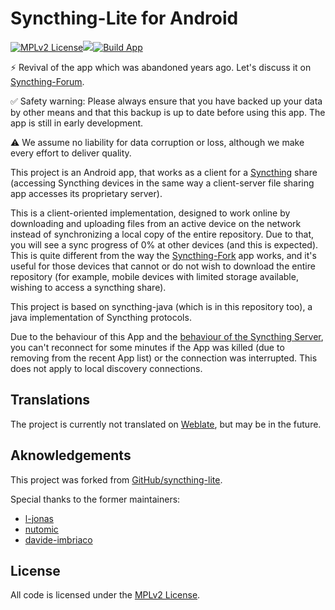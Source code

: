 # Syncthing-Lite for Android

[![MPLv2 License](https://img.shields.io/badge/license-MPLv2-blue.svg?style=flat-square)](https://www.mozilla.org/MPL/2.0/)<a href="https://tooomm.github.io/github-release-stats/?username=Catfriend1&repository=syncthing-lite" alt="GitHub Stats"><img src="https://img.shields.io/github/downloads/Catfriend1/syncthing-lite/total.svg" /></a>[![Build App](https://github.com/Catfriend1/syncthing-lite/actions/workflows/build-app.yaml/badge.svg)](https://github.com/Catfriend1/syncthing-lite/actions/workflows/build-app.yaml)

⚡ Revival of the app which was abandoned years ago. Let's discuss it on [Syncthing-Forum](https://forum.syncthing.net/).

✅ Safety warning: Please always ensure that you have backed up your data by other means and that this backup is up to date before using this app. The app is still in early development.

⚠️ We assume no liability for data corruption or loss, although we make every effort to deliver quality.

This project is an Android app, that works as a client for a [Syncthing][1] share (accessing 
Syncthing devices in the same way a client-server file sharing app accesses its proprietary server). 

This is a client-oriented implementation, designed to work online by downloading and 
uploading files from an active device on the network instead of synchronizing a local copy of 
the entire repository.
Due to that, you will see a sync progress of 0% at other devices (and this is expected).
This is quite different from the way the [Syncthing-Fork][2] app works, 
and it's useful for those devices that cannot or do not wish to download the entire repository (for 
example, mobile devices with limited storage available, wishing to access a syncthing share).

This project is based on syncthing-java (which is in this repository too), a java implementation of Syncthing protocols.

Due to the behaviour of this App and the [behaviour of the Syncthing Server](https://github.com/syncthing/syncthing/issues/5224),
you can't reconnect for some minutes if the App was killed (due to removing from the recent App list) or the connection was interrupted.
This does not apply to local discovery connections.

## Translations

The project is currently not translated on [Weblate](https://hosted.weblate.org/projects/syncthing/#components), but may be in the future.

## Aknowledgements

This project was forked from [GitHub/syncthing-lite](https://github.com/syncthing/syncthing-lite).

Special thanks to the former maintainers:

- [l-jonas](https://github.com/l-jonas)
- [nutomic](https://github.com/nutomic)
- [davide-imbriaco](https://github.com/davide-imbriaco)

## License
All code is licensed under the [MPLv2 License][4].

[1]: https://syncthing.net/
[2]: https://github.com/Catfriend1/syncthing-android
[3]: https://developer.android.com/studio/index.html
[4]: LICENSE
